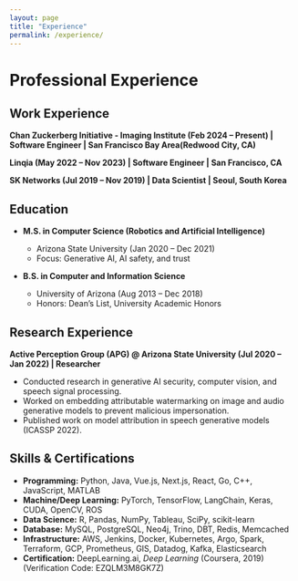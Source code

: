 ```yaml
---
layout: page
title: "Experience"
permalink: /experience/
---
```



# Professional Experience

## Work Experience

**Chan Zuckerberg Initiative - Imaging Institute (Feb 2024 – Present) | Software Engineer | San Francisco Bay Area(Redwood City, CA)**  


**Linqia (May 2022 – Nov 2023) | Software Engineer | San Francisco, CA**  


**SK Networks (Jul 2019 – Nov 2019) | Data Scientist | Seoul, South Korea**  


## Education

- **M.S. in Computer Science (Robotics and Artificial Intelligence)**  
  - Arizona State University (Jan 2020 – Dec 2021)  
  - Focus: Generative AI, AI safety, and trust  

- **B.S. in Computer and Information Science**  
  - University of Arizona (Aug 2013 – Dec 2018)  
  - Honors: Dean’s List, University Academic Honors  

## Research Experience

**Active Perception Group (APG) @ Arizona State University (Jul 2020 – Jan 2022) | Researcher**  
  - Conducted research in generative AI security, computer vision, and speech signal processing.  
  - Worked on embedding attributable watermarking on image and audio generative models to prevent malicious impersonation.  
  - Published work on model attribution in speech generative models (ICASSP 2022).  

## Skills & Certifications  

- **Programming:** Python, Java, Vue.js, Next.js, React, Go, C++, JavaScript, MATLAB  
- **Machine/Deep Learning:** PyTorch, TensorFlow, LangChain, Keras, CUDA, OpenCV, ROS  
- **Data Science:** R, Pandas, NumPy, Tableau, SciPy, scikit-learn  
- **Database:** MySQL, PostgreSQL, Neo4j, Trino, DBT, Redis, Memcached  
- **Infrastructure:** AWS, Jenkins, Docker, Kubernetes, Argo, Spark, Terraform, GCP, Prometheus, GIS, Datadog, Kafka, Elasticsearch  
- **Certification:** DeepLearning.ai, *Deep Learning* (Coursera, 2019) (Verification Code: EZQLM3M8GK7Z)  
